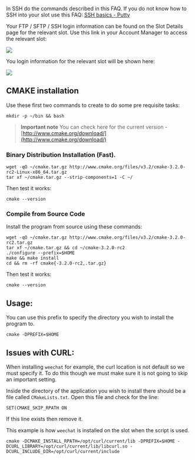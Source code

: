 
In SSH do the commands described in this FAQ. If you do not know how to SSH into your slot use this FAQ: [SSH basics - Putty](https://www.feralhosting.com/faq/view?question=12)

Your FTP / SFTP / SSH login information can be found on the Slot Details page for the relevant slot. Use this link in your Account Manager to access the relevant slot:

![](https://raw.github.com/feralhosting/feralfilehosting/master/Feral%20Wiki/0%20Generic/slot_detail_link.png)

You login information for the relevant slot will be shown here:

![](https://raw.github.com/feralhosting/feralfilehosting/master/Feral%20Wiki/0%20Generic/slot_detail_ssh.png)

CMAKE installation
---

Use these first two commands to create to do some pre requisite tasks:

~~~
mkdir -p ~/bin && bash
~~~

> **Important note** You can check here for the current version - [http://www.cmake.org/download/](http://www.cmake.org/download/)

### Binary Distribution Installation (Fast).

~~~
wget -qO ~/cmake.tar.gz http://www.cmake.org/files/v3.2/cmake-3.2.0-rc2-Linux-x86_64.tar.gz
tar xf ~/cmake.tar.gz --strip-components=1 -C ~/
~~~

Then test it works:

~~~
cmake --version
~~~

### Compile from Source Code

Install the program from source using these commands:

~~~
wget -qO ~/cmake.tar.gz http://www.cmake.org/files/v3.2/cmake-3.2.0-rc2.tar.gz
tar xf ~/cmake.tar.gz && cd ~/cmake-3.2.0-rc2
./configure --prefix=$HOME
make && make install
cd && rm -rf cmake{-3.2.0-rc2,.tar.gz}
~~~

Then test it works:

~~~
cmake --version
~~~

Usage:
---

You can use this prefix to specify the directory you wish to install the program to.

~~~
cmake -DPREFIX=$HOME
~~~

Issues with CURL:
---

When installing `weechat` for example, the curl location is not default so we must specify it. To do this though we must make sure it is not going to skip an important setting.

Inside the directory of the application you wish to install there should be a file called `CMakeLists.txt`. Open this file and check for the line:

~~~
SET(CMAKE_SKIP_RPATH ON
~~~

If this line exists then remove it.

This example is how `weechat` is installed on the slot when the script is used.

~~~
cmake -DCMAKE_INSTALL_RPATH=/opt/curl/current/lib -DPREFIX=$HOME -DCURL_LIBRARY=/opt/curl/current/lib/libcurl.so -DCURL_INCLUDE_DIR=/opt/curl/current/include
~~~



